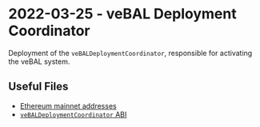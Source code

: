 # 2022-03-25 - veBAL Deployment Coordinator

Deployment of the `veBALDeploymentCoordinator`, responsible for activating the veBAL system.

## Useful Files

- [Ethereum mainnet addresses](./output/mainnet.json)
- [`veBALDeploymentCoordinator` ABI](./abi/veBALDeploymentCoordinator.json)
